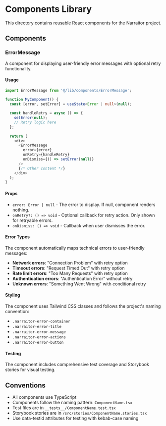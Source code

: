 # Components Library

This directory contains reusable React components for the Narraitor project.

## Components

### ErrorMessage

A component for displaying user-friendly error messages with optional retry functionality.

#### Usage

```typescript
import ErrorMessage from '@/lib/components/ErrorMessage';

function MyComponent() {
  const [error, setError] = useState<Error | null>(null);
  
  const handleRetry = async () => {
    setError(null);
    // Retry logic here
  };
  
  return (
    <div>
      <ErrorMessage 
        error={error}
        onRetry={handleRetry}
        onDismiss={() => setError(null)}
      />
      {/* Other content */}
    </div>
  );
}
```

#### Props

- `error: Error | null` - The error to display. If null, component renders nothing.
- `onRetry?: () => void` - Optional callback for retry action. Only shown for retryable errors.
- `onDismiss: () => void` - Callback when user dismisses the error.

#### Error Types

The component automatically maps technical errors to user-friendly messages:

- **Network errors**: "Connection Problem" with retry option
- **Timeout errors**: "Request Timed Out" with retry option  
- **Rate limit errors**: "Too Many Requests" with retry option
- **Authentication errors**: "Authentication Error" without retry
- **Unknown errors**: "Something Went Wrong" with conditional retry

#### Styling

The component uses Tailwind CSS classes and follows the project's naming convention:
- `.narraitor-error-container`
- `.narraitor-error-title`
- `.narraitor-error-message`
- `.narraitor-error-actions`
- `.narraitor-error-button`

#### Testing

The component includes comprehensive test coverage and Storybook stories for visual testing.

## Conventions

- All components use TypeScript
- Components follow the naming pattern: `ComponentName.tsx`
- Test files are in `__tests__/ComponentName.test.tsx`
- Storybook stories are in `/src/stories/ComponentName.stories.tsx`
- Use data-testid attributes for testing with kebab-case naming
